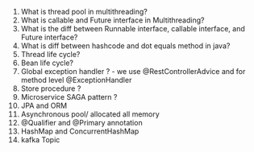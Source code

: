 1. What is thread pool in multithreading?
2. What is callable and Future interface in Multithreading?
3. What is the diff between Runnable interface, callable interface, and Future interface?
4. What is diff between hashcode and dot equals method in java?
5. Thread life cycle?
6. Bean life cycle?
7. Global exception handler ? - we use @RestControllerAdvice and for method level @ExceptionHandler 
8. Store procedure ?
9. Microservice SAGA pattern ?
10. JPA and ORM
11. Asynchronous pool/ allocated all memory 
12. @Qualifier and @Primary annotation
13. HashMap and ConcurrentHashMap 
14. kafka Topic